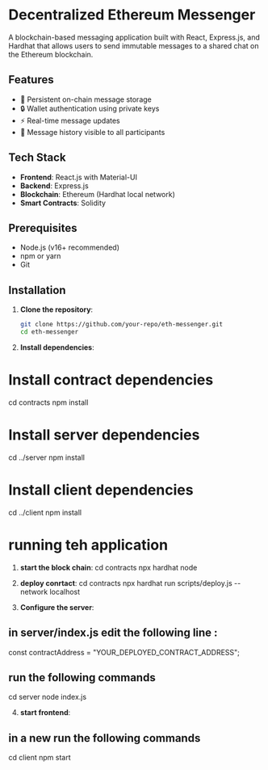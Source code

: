 # Decentralized Ethereum Messenger

A blockchain-based messaging application built with React, Express.js, and Hardhat that allows users to send immutable messages to a shared chat on the Ethereum blockchain.


    
## Features

- 💬 Persistent on-chain message storage
- 🔒 Wallet authentication using private keys
- ⚡ Real-time message updates
- 📝 Message history visible to all participants

## Tech Stack

- **Frontend**: React.js with Material-UI
- **Backend**: Express.js
- **Blockchain**: Ethereum (Hardhat local network)
- **Smart Contracts**: Solidity

## Prerequisites

- Node.js (v16+ recommended)
- npm or yarn
- Git

## Installation

1. **Clone the repository**:
   ```bash
   git clone https://github.com/your-repo/eth-messenger.git
   cd eth-messenger

2. **Install dependencies**:
# Install contract dependencies
cd contracts
npm install

# Install server dependencies
cd ../server
npm install

# Install client dependencies
cd ../client
npm install

# running teh application

1. **start the block chain**:
 cd contracts
 npx hardhat node

 2. **deploy conrtact**:
cd contracts
npx hardhat run scripts/deploy.js --network localhost

 3. **Configure the server**:
 ## in server/index.js edit the following line :
 const contractAddress = "YOUR_DEPLOYED_CONTRACT_ADDRESS";
## run the following commands
 cd server
 node index.js

4. **start frontend**:
## in a new run the following commands
cd client
npm start
